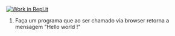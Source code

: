 [![Work in Repl.it](https://classroom.github.com/assets/work-in-replit-14baed9a392b3a25080506f3b7b6d57f295ec2978f6f33ec97e36a161684cbe9.svg)](https://classroom.github.com/online_ide?assignment_repo_id=4732979&assignment_repo_type=AssignmentRepo)
1) Faça um programa que ao ser chamado via browser retorna a mensagem "Hello world !"